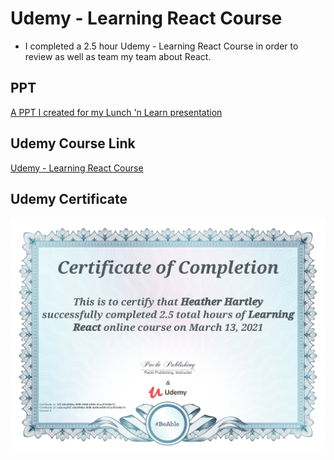 # Udemy - Learning React Course
- I completed a 2.5 hour Udemy - Learning React Course in order to review as well as team my team about React.

## PPT
[A PPT I created for my Lunch 'n Learn presentation](https://docs.google.com/presentation/d/1KZxs0QLMxvISEgjARX7Cj7QA_y5XeSqhYW5bw-9aJ7s/edit?usp=sharing)

## Udemy Course Link
[Udemy - Learning React Course](https://www.udemy.com/course/learning-react/)

## Udemy Certificate
![Heather Hartley React Certification](heather-hartley-react-certification.jpeg)
